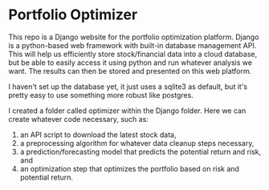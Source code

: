 # Portfolio Optimizer

This repo is a Django website for the portfolio optimization platform. Django is a python-based web framework with built-in database management API. This will help us efficiently store stock/financial data into a cloud database, but be able to easily access it using python and run whatever analysis we want. The results can then be stored and presented on this web platform.

I haven't set up the database yet, it just uses a sqlite3 as default, but it's pretty easy to use something more robust like postgres. 


I created a folder called optimizer within the Django folder. Here we can create whatever code necessary, such as:

1. an API script to download the latest stock data, 
2. a preprocessing algorithm for whatever data cleanup steps necessary, 
3. a prediction/forecasting model that predicts the potential return and risk, and 
4. an optimization step that optimizes the portfolio based on risk and potential return.
